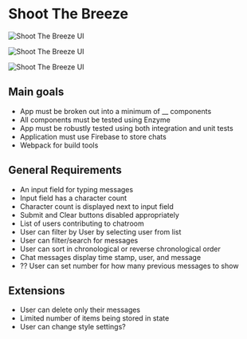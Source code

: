# Shoot The Breeze

![Shoot The Breeze UI](http://frontend.turing.io/assets/images/projects/shoot-the-breeze/shoot-the-breeze-desktop-logged-in.jpg)

![Shoot The Breeze UI](http://frontend.turing.io/assets/images/projects/shoot-the-breeze/shoot-the-breeze-desktop-not-logged-in.jpg)

![Shoot The Breeze UI](http://frontend.turing.io/assets/images/projects/shoot-the-breeze/shoot-the-breeze-desktop-mobile.jpg)

## Main goals
  - App must be broken out into a minimum of __ components
  - All components must be tested using Enzyme
  - App must be robustly tested using both integration and unit tests
  - Application must use Firebase to store chats
  - Webpack for build tools

## General Requirements

  - An input field for typing messages
  - Input field has a character count
  - Character count is displayed next to input field
  - Submit and Clear buttons disabled appropriately
  - List of users contributing to chatroom
  - User can filter by User by selecting user from list
  - User can filter/search for messages
  - User can sort in chronological or reverse chronological order
  - Chat messages display time stamp, user, and message
  - ?? User can set number for how many previous messages to show

## Extensions
  - User can delete only their messages
  - Limited number of items being stored in state
  - User can change style settings?
